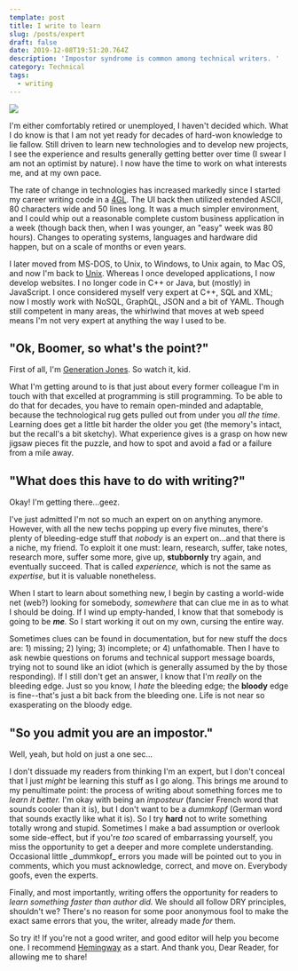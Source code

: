 ```yaml
---
template: post
title: I write to learn
slug: /posts/expert
draft: false
date: 2019-12-08T19:51:20.764Z
description: 'Impostor syndrome is common among technical writers. '
category: Technical
tags:
  - writing
---
```

![](/media/image-2.jpg)

I'm either comfortably retired or unemployed, I haven't decided which. What I do know is that I am not yet ready for decades of hard-won knowledge to lie fallow. Still driven to learn new technologies and to develop new projects, I see the experience and results generally getting better over time (I swear I am not an optimist by nature).  I now have the time to work on what interests me, and at my own pace.

The rate of change in technologies has increased markedly since I started my career writing code in a [4GL](https://en.wikipedia.org/wiki/Fourth-generation_programming_language). The UI back then utilized extended ASCII, 80 characters wide and 50 lines long.  It was a much simpler environment, and I could whip out a reasonable complete custom business application in a week (though back then, when I was younger,  an "easy" week was 80 hours). Changes to operating systems, languages and hardware did happen, but on a scale of months or even years.

I later moved from MS-DOS, to Unix, to Windows, to Unix again, to Mac OS, and now I'm back to [Unix](https://wiki.archlinux.org/index.php/Chrome_OS_devices/Crostini).  Whereas I once developed applications, I now develop websites.  I no longer code in C++ or Java, but (mostly) in JavaScript. I once considered myself very expert at C++, SQL and XML; now I mostly work with NoSQL, GraphQL, JSON and a bit of YAML. Though still competent in many areas, the whirlwind that moves at web speed means I'm not very expert at anything the way I used to be.

## "Ok, Boomer, so what's the point?"

First of all, I'm [Generation Jones](https://en.wikipedia.org/wiki/Generation_Jones). So watch it, kid. 

What I'm getting around to is that just about every former colleague I'm in touch with that excelled at programming is still programming. To be able to do that for decades, you have to remain open-minded and adaptable, because the technological rug gets pulled out from under you _all the time_.  Learning does get a little bit harder the older you get (the memory's intact, but the recall's a bit sketchy). What experience gives is a grasp on how new jigsaw pieces fit the puzzle, and how to spot and avoid a fad or a failure from a mile away.

## "What does this have to do with writing?"

Okay! I'm getting there...geez.

I've just admitted I'm not so much an expert on on anything anymore. However, with all the new techs popping up every five minutes, there's plenty of bleeding-edge stuff that _nobody_ is an expert on...and that there is a niche, my friend. To exploit it one must: learn, research, suffer, take notes, research more, suffer some more, give up, **stubbornly** try again, and eventually succeed.  That is called _experience,_ which is not the same as _expertise_, but it is valuable nonetheless. 

When I start to learn about something new, I begin by casting a world-wide net (web?) looking for somebody, _somewhere_ that can clue me in as to what I should be doing.  If I wind up empty-handed, I know that that somebody is going to be _**me**._ So I start working it out on my own, cursing the entire way.

Sometimes clues can be found in documentation, but for new stuff the docs are: 1) missing; 2) lying; 3) incomplete; or 4) unfathomable. Then I have to ask newbie questions on forums and technical support message boards, trying not to sound like an idiot (which is generally assumed by the by those responding). If I still don't get an answer, I know that I'm _really_ on the bleeding edge.  Just so you know, I _hate_ the bleeding edge; the **bloody** edge is fine--that's just a bit back from the bleeding one. Life is not near so exasperating on the bloody edge.

## "So you admit you are an impostor."

Well, yeah, but hold on just a one sec...

I don't dissuade my readers from thinking I'm an expert, but I don't conceal that I just _might_ be learning this stuff as I go along. This brings me around to my penultimate point: the process of writing about something forces me to _learn it better._ I'm okay with being an _imposteur_ (fancier French word that sounds cooler than it is), but I don't want to be a _dummkopf_ (German word that sounds exactly like what it is). So I try **hard** not to write something totally wrong and stupid. Sometimes I make a bad assumption or overlook some side-effect, but if you're _too_ scared of embarrassing yourself, you miss the opportunity to get a deeper and more complete understanding.  Occasional little \_dummkopf\_ errors you made will be pointed out to you in comments, which you must acknowledge, correct, and move on. Everybody goofs, even the experts.

Finally, and most importantly, writing offers the opportunity for readers to _learn something faster than author did._ We should all follow DRY principles, shouldn't we?  There's no reason for some poor anonymous fool to make the exact same errors that you, the writer, already made _for_ them.

So try it!  If you're not a good writer, and good editor will help you become one.  I recommend [Hemingway](http://www.hemingwayapp.com/) as a start. And thank you, Dear Reader, for allowing me to share!
